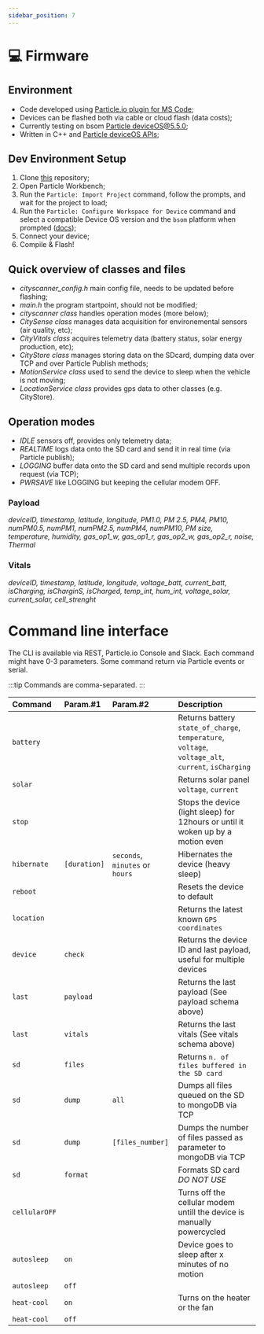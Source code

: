 ```yaml
---
sidebar_position: 7
---
```


# 💻 Firmware

## Environment

- Code developed using [Particle.io plugin for MS Code](https://www.particle.io/workbench/);
- Devices can be flashed both via cable or cloud flash (data costs);
- Currently testing on bsom [Particle deviceOS@5.5.0](https://docs.particle.io/reference/device-os/firmware);
- Written in C++ and [Particle deviceOS APIs](https://docs.particle.io/reference/device-os/firmware/);

## Dev Environment Setup

1. Clone [this](https://github.com/MIT-Senseable-City-Lab/flatburn-lte/) repository;
2. Open Particle Workbench;
3. Run the `Particle: Import Project` command, follow the prompts, and wait for the project to load;
4. Run the `Particle: Configure Workspace for Device` command and select a compatible Device OS version and the `bsom` platform when prompted ([docs](https://docs.particle.io/tutorials/developer-tools/workbench/#cloud-build-and-flash));
5. Connect your device;
6. Compile & Flash!

## Quick overview of classes and files

- _cityscanner_config.h_ main config file, needs to be updated before flashing;
- _main.h_ the program startpoint, should not be modified;
- _cityscanner class_ handles operation modes (more below);
- _CitySense class_ manages data acquisition for environemental sensors (air quality, etc);
- _CityVitals class_ acquires telemetry data (battery status, solar energy production, etc);
- _CityStore class_ manages storing data on the SDcard, dumping data over TCP and over Particle Publish methods;
- _MotionService class_ used to send the device to sleep when the vehicle is not moving;
- _LocationService class_ provides gps data to other classes (e.g. CityStore).

## Operation modes

- _IDLE_ sensors off, provides only telemetry data;
- _REALTIME_ logs data onto the SD card and send it in real time (via Particle publish);
- _LOGGING_ buffer data onto the SD card and send multiple records upon request (via TCP);
- _PWRSAVE_ like LOGGING but keeping the cellular modem OFF.

### Payload

_deviceID, timestamp, latitude, longitude, PM1.0, PM 2.5, PM4, PM10, numPM0.5, numPM1, numPM2.5, numPM4, numPM10, PM size, temperature, humidity, gas_op1_w, gas_op1_r, gas_op2_w, gas_op2_r, noise, Thermal_

### Vitals

_deviceID, timestamp, latitude, longitude, voltage_batt, current_batt, isCharging, isCharginS, isCharged, temp_int, hum_int, voltage_solar, current_solar, cell_strenght_

# Command line interface

The CLI is available via REST, Particle.io Console and Slack. Each command might have 0-3 parameters. Some command return via Particle events or serial.

:::tip
Commands are comma-separated.
:::

| Command       | Param.#1     | Param.#2                        | Description                                                                                         |
| :------------ | :----------- | :------------------------------ | :-------------------------------------------------------------------------------------------------- |
| `battery`     |              |                                 | Returns battery `state_of_charge`, `temperature`, `voltage`, `voltage_alt`, `current`, `isCharging` |
| `solar`       |              |                                 | Returns solar panel `voltage`, `current`                                                            |
| `stop`        |              |                                 | Stops the device (light sleep) for 12hours or until it woken up by a motion even                    |
| `hibernate`   | `[duration]` | `seconds`, `minutes` or `hours` | Hibernates the device (heavy sleep)                                                                 |
| `reboot`      |              |                                 | Resets the device to default                                                                        |
| `location`    |              |                                 | Returns the latest known `GPS coordinates`                                                          |
| `device`      | `check`      |                                 | Returns the device ID and last payload, useful for multiple devices                                 |
| `last`        | `payload`    |                                 | Returns the last payload (See payload schema above)                                                 |
| `last`        | `vitals`     |                                 | Returns the last vitals (See vitals schema above)                                                   |
| `sd`          | `files`      |                                 | Returns `n. of files buffered in the SD card`                                                       |
| `sd`          | `dump`       | `all`                           | Dumps all files queued on the SD to mongoDB via TCP                                                 |
| `sd`          | `dump`       | `[files_number]`                | Dumps the number of files passed as parameter to mongoDB via TCP                                    |
| `sd`          | `format`     |                                 | Formats SD card _DO NOT USE_                                                                        |
| `cellularOFF` |              |                                 | Turns off the cellular modem untill the device is manually powercycled                              |
| `autosleep`   | `on`         |                                 | Device goes to sleep after x minutes of no motion                                                   |
| `autosleep`   | `off`        |                                 |                                                                                                     |
| `heat-cool`   | `on`         |                                 | Turns on the heater or the fan                                                                      |
| `heat-cool`   | `off`        |                                 |                                                                                                     |
